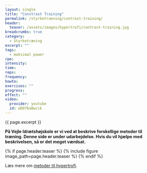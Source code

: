 ```yaml
---
layout: single
title: "Constrast Training"
permalink: /styrketraening/contrast-training/
header:
  teaser: /assets/images/hypertrofi/contrast-training.jpg
breadcrumbs: true
category:
  - Styrketræning
excerpt: ""
tags:
  - maksimal power
rpe:
intensity:
time:
reps:
frequency:
howto:
exercises: ""
progress:
effect: ""
video:
  provider: youtube
  id: eDO7baOwcck
---
```


{{ page.excerpt }}

**På Vejle Idrætshøjskole er vi ved at beskrive forskellige metoder til træning. Denne side er under udarbejdelse. Hvis du vil hjælpe med beskrivelsen, så er det meget værdsat.**

{% if page.header.teaser %}
  {% include figure image_path=page.header.teaser %}
{% endif %}

Læs mere om [metoder til hypertrofi](/hypertrofi-metoder/).
